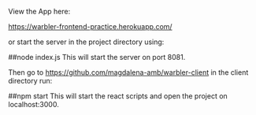 View the App here: 

https://warbler-frontend-practice.herokuapp.com/

or start the server in the project directory using:

##node index.js
This will start the server on port 8081.

Then go to https://github.com/magdalena-amb/warbler-client
in the client directory run:

##npm start
This will start the react scripts and open the project on localhost:3000.

